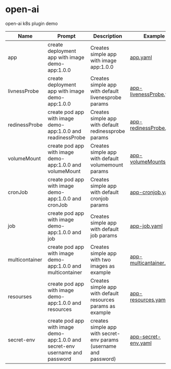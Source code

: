 # open-ai
open-ai k8s plugin demo

| Name | Prompt | Description   | Example   |
|---   |---     |---            |---        |
|app    | create deployment app with image demo-app:1.0.0 | Creates simple app with image app:1.0.0               |[app.yaml](/yaml/app.yaml)           |
|livnessProbe| create deployment app with image demo-app:1.0.0 | Creates simple app with default livenesprobe params|[app-livenessProbe.yaml](/yaml/app-livenessProbe.yaml)    |
|redinessProbe  |create pod app with image demo-app:1.0.0 and readinessProbe | Creates simple app with default redinessprobe params | [app-redinessProbe.yaml](/yaml/app-redinessProbe.yaml)|
|volumeMount| create pod app with image demo-app:1.0.0 and volumeMount | Creates simple app with default volumemount params | [app-volumeMounts.yaml](/yaml/app-volumeMounts.yaml)|
|cronJob| create pod app with image demo-app:1.0.0 and cronJob | Creates simple app with default cronjob params |[app-cronjob.yaml](/yaml/app-cronjob.yaml)|
|job| create pod app with image demo-app:1.0.0 and job | Creates simple app with default job params |[app-job.yaml](/yaml/app-job.yaml)|
|multicontainer| create pod app with image demo-app:1.0.0 and multicontainer |Creates simple app with two images as example|[app-multicantainer.yaml](/yaml/app-multicontainer.yaml)|
|resourses| create pod app with image demo-app:1.0.0 and resources |Creates simple app with default resources params as example| [app-resources.yaml](/yaml/app-resources.yaml)|
|secret-env| create pod app with image demo-app:1.0.0 and secret-env username and password | creates simple app with secret-env params (username and password)| [app-secret-env.yaml](/yaml/app-secret-env.yaml)|